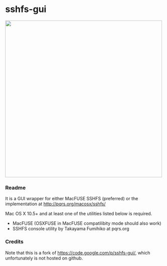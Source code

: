 sshfs-gui
=========


<img src="https://raw.githubusercontent.com/dstuecken/sshfs-gui/master/screenshot.png" width="500">

### Readme

It is a GUI wrapper for either MacFUSE SSHFS (preferred) or the implementation at http://pqrs.org/macosx/sshfs/

Mac OS X 10.5+ and at least one of the utilities listed below is required.

  - MacFUSE (OSXFUSE in MacFUSE compatilibity mode should also work)
  - SSHFS console utility by Takayama Fumihiko at pqrs.org


### Credits 

Note that this is a fork of https://code.google.com/p/sshfs-gui/, which unfortunately is not hosted on github.
